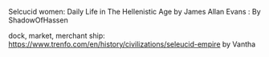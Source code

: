 Selcucid women: Daily Life in The Hellenistic Age by James Allan Evans : By ShadowOfHassen

dock, market, merchant ship:
https://www.trenfo.com/en/history/civilizations/seleucid-empire
by Vantha


